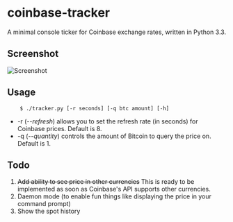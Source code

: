 coinbase-tracker
======
A minimal console ticker for Coinbase exchange rates, written in Python 3.3.


Screenshot
------------
![Screenshot](http://i.imgur.com/ooXJ5nD.png)


Usage
------------

        $ ./tracker.py [-r seconds] [-q btc amount] [-h]
        
- -r (*--refresh*) allows you to set the refresh rate (in seconds) for Coinbase prices.  Default is 8.
- -q (*--quantity*) controls the amount of Bitcoin to query the price on.  Default is 1.


Todo
------------
1. ~~Add ability to see price in other currencies~~  This is ready to be implemented as soon as Coinbase's API supports other currencies.  
2. Daemon mode (to enable fun things like displaying the price in your command prompt)
3. Show the spot history